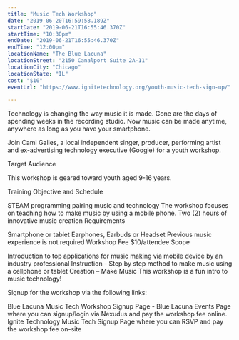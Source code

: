 ```yaml
---
title: "Music Tech Workshop"
date: "2019-06-20T16:59:58.189Z"
startDate: "2019-06-21T16:55:46.370Z"
startTime: "10:30pm"
endDate: "2019-06-21T16:55:46.370Z"
endTime: "12:00pm"
locationName: "The Blue Lacuna"
locationStreet: "2150 Canalport Suite 2A-11"
locationCity: "Chicago"
locationState: "IL"
cost: "$10"
eventUrl: "https://www.ignitetechnology.org/youth-music-tech-sign-up/"

---
```


Technology is changing the way music it is made. Gone are the days of spending weeks in the recording studio. Now music can be made anytime, anywhere as long as you have your smartphone.

Join Cami Galles, a local independent singer, producer, performing artist and ex-advertising technology executive (Google) for a youth workshop.

Target Audience

This workshop is geared toward youth aged 9-16 years.

Training Objective and Schedule

STEAM programming pairing music and technology
The workshop focuses on teaching how to make music by using a mobile phone.
 Two (2) hours of innovative music creation
Requirements

Smartphone or tablet
Earphones, Earbuds or Headset
Previous music experience is not required
Workshop Fee $10/attendee
Scope

Introduction to top applications for music making via mobile device by an industry professional
 Instruction - Step by step method to make music using a cellphone or tablet
 Creation – Make Music
This workshop is a fun intro to music technology!

Signup for the workshop via the following links:

Blue Lacuna Music Tech Workshop Signup Page -  Blue Lacuna Events Page where you can signup/login via Nexudus and pay the workshop fee online. 
Ignite Technology Music Tech Signup Page where you can RSVP and pay the workshop fee on-site 

